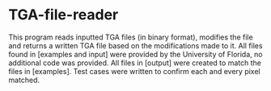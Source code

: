 # TGA-file-reader
This program reads inputted TGA files (in binary format), modifies the file and returns a written TGA file based on the modifications made to it. All files found in [examples and input] were provided by the University of Florida, no additional code was provided. All files in [output] were created to match the files in [examples]. Test cases were written to confirm each and every pixel matched.
